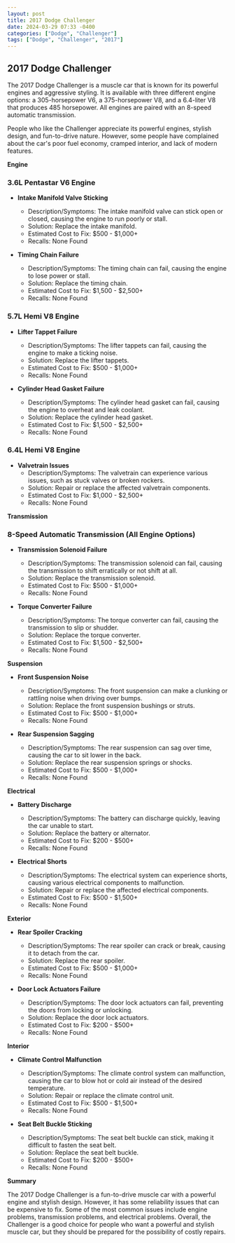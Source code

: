 ```yaml
---
layout: post
title: 2017 Dodge Challenger
date: 2024-03-29 07:33 -0400
categories: ["Dodge", "Challenger"]
tags: ["Dodge", "Challenger", "2017"]
---
```

## 2017 Dodge Challenger

The 2017 Dodge Challenger is a muscle car that is known for its powerful engines and aggressive styling. It is available with three different engine options: a 305-horsepower V6, a 375-horsepower V8, and a 6.4-liter V8 that produces 485 horsepower. All engines are paired with an 8-speed automatic transmission.

People who like the Challenger appreciate its powerful engines, stylish design, and fun-to-drive nature. However, some people have complained about the car's poor fuel economy, cramped interior, and lack of modern features.

**Engine**

### 3.6L Pentastar V6 Engine

- **Intake Manifold Valve Sticking**
    - Description/Symptoms: The intake manifold valve can stick open or closed, causing the engine to run poorly or stall.
    - Solution: Replace the intake manifold.
    - Estimated Cost to Fix: $500 - $1,000+
    - Recalls: None Found

- **Timing Chain Failure**
    - Description/Symptoms: The timing chain can fail, causing the engine to lose power or stall.
    - Solution: Replace the timing chain.
    - Estimated Cost to Fix: $1,500 - $2,500+
    - Recalls: None Found

### 5.7L Hemi V8 Engine

- **Lifter Tappet Failure**
    - Description/Symptoms: The lifter tappets can fail, causing the engine to make a ticking noise.
    - Solution: Replace the lifter tappets.
    - Estimated Cost to Fix: $500 - $1,000+
    - Recalls: None Found

- **Cylinder Head Gasket Failure**
    - Description/Symptoms: The cylinder head gasket can fail, causing the engine to overheat and leak coolant.
    - Solution: Replace the cylinder head gasket.
    - Estimated Cost to Fix: $1,500 - $2,500+
    - Recalls: None Found

### 6.4L Hemi V8 Engine

- **Valvetrain Issues**
    - Description/Symptoms: The valvetrain can experience various issues, such as stuck valves or broken rockers.
    - Solution: Repair or replace the affected valvetrain components.
    - Estimated Cost to Fix: $1,000 - $2,500+
    - Recalls: None Found

**Transmission**

### 8-Speed Automatic Transmission (All Engine Options)

- **Transmission Solenoid Failure**
    - Description/Symptoms: The transmission solenoid can fail, causing the transmission to shift erratically or not shift at all.
    - Solution: Replace the transmission solenoid.
    - Estimated Cost to Fix: $500 - $1,000+
    - Recalls: None Found

- **Torque Converter Failure**
    - Description/Symptoms: The torque converter can fail, causing the transmission to slip or shudder.
    - Solution: Replace the torque converter.
    - Estimated Cost to Fix: $1,500 - $2,500+
    - Recalls: None Found

**Suspension**

- **Front Suspension Noise**
    - Description/Symptoms: The front suspension can make a clunking or rattling noise when driving over bumps.
    - Solution: Replace the front suspension bushings or struts.
    - Estimated Cost to Fix: $500 - $1,000+
    - Recalls: None Found

- **Rear Suspension Sagging**
    - Description/Symptoms: The rear suspension can sag over time, causing the car to sit lower in the back.
    - Solution: Replace the rear suspension springs or shocks.
    - Estimated Cost to Fix: $500 - $1,000+
    - Recalls: None Found

**Electrical**

- **Battery Discharge**
    - Description/Symptoms: The battery can discharge quickly, leaving the car unable to start.
    - Solution: Replace the battery or alternator.
    - Estimated Cost to Fix: $200 - $500+
    - Recalls: None Found

- **Electrical Shorts**
    - Description/Symptoms: The electrical system can experience shorts, causing various electrical components to malfunction.
    - Solution: Repair or replace the affected electrical components.
    - Estimated Cost to Fix: $500 - $1,500+
    - Recalls: None Found

**Exterior**

- **Rear Spoiler Cracking**
    - Description/Symptoms: The rear spoiler can crack or break, causing it to detach from the car.
    - Solution: Replace the rear spoiler.
    - Estimated Cost to Fix: $500 - $1,000+
    - Recalls: None Found

- **Door Lock Actuators Failure**
    - Description/Symptoms: The door lock actuators can fail, preventing the doors from locking or unlocking.
    - Solution: Replace the door lock actuators.
    - Estimated Cost to Fix: $200 - $500+
    - Recalls: None Found

**Interior**

- **Climate Control Malfunction**
    - Description/Symptoms: The climate control system can malfunction, causing the car to blow hot or cold air instead of the desired temperature.
    - Solution: Repair or replace the climate control unit.
    - Estimated Cost to Fix: $500 - $1,500+
    - Recalls: None Found

- **Seat Belt Buckle Sticking**
    - Description/Symptoms: The seat belt buckle can stick, making it difficult to fasten the seat belt.
    - Solution: Replace the seat belt buckle.
    - Estimated Cost to Fix: $200 - $500+
    - Recalls: None Found

**Summary**

The 2017 Dodge Challenger is a fun-to-drive muscle car with a powerful engine and stylish design. However, it has some reliability issues that can be expensive to fix. Some of the most common issues include engine problems, transmission problems, and electrical problems. Overall, the Challenger is a good choice for people who want a powerful and stylish muscle car, but they should be prepared for the possibility of costly repairs.
